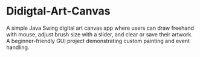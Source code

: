 # Didigtal-Art-Canvas
A simple Java Swing digital art canvas app where users can draw freehand with mouse, adjust brush size with a slider, and clear or save their artwork. A beginner-friendly GUI project demonstrating custom painting and event handling.
